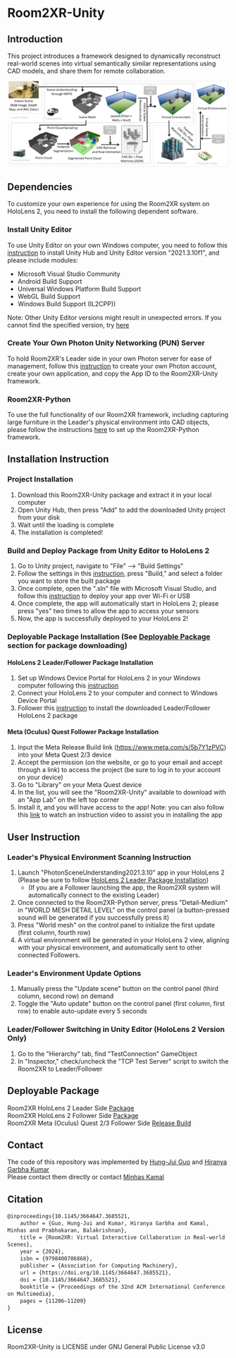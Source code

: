 # Room2XR-Unity

## Introduction
This project introduces a framework designed to dynamically reconstruct real-world scenes into virtual semantically similar representations using CAD models, and share them for remote collaboration.

![image](https://github.com/HenryGuo2003/Room2XR-Unity/blob/main/Room2XR_Diagram.png)

## Dependencies
To customize your own experience for using the Room2XR system on HoloLens 2, you need to install the following dependent software.  
### Install Unity Editor
To use Unity Editor on your own Windows computer, you need to follow this [instruction](https://learn.unity.com/tutorial/install-the-unity-hub-and-editor-4?uv=2021.3#) to install Unity Hub and Unity Editor version "2021.3.10f1", and please include modules: 
- Microsoft Visual Studio Community
- Android Build Support
- Universal Windows Platform Build Support
- WebGL Build Support
- Windows Build Support (IL2CPP))

Note: Other Unity Editor versions might result in unexpected errors. If you cannot find the specified version, try [here](https://unity.com/cn/releases/editor/archive)  
### Create Your Own Photon Unity Networking (PUN) Server
To hold Room2XR's Leader side in your own Photon server for ease of management, follow this [instruction](https://learn.microsoft.com/en-us/windows/mixed-reality/develop/unity/tutorials/mr-learning-sharing-02#creating-the-pun-application) to create your own Photon account, create your own application, and copy the App ID to the Room2XR-Unity framework. 
### Room2XR-Python
To use the full functionality of our Room2XR framework, including capturing large furniture in the Leader's physical environment into CAD objects, please follow the instructions [here](https://hub.docker.com/r/kumarhiranya/vrrec) to set up the Room2XR-Python framework. 

## Installation Instruction
### Project Installation
1. Download this Room2XR-Unity package and extract it in your local computer
2. Open Unity Hub, then press "Add" to add the downloaded Unity project from your disk
3. Wait until the loading is complete
4. The installation is completed!  
### Build and Deploy Package from Unity Editor to HoloLens 2
1. Go to Unity project, navigate to "File" --> "Build Settings"
2. Follow the settings in this [instruction](https://learn.microsoft.com/en-us/windows/mixed-reality/develop/unity/build-and-deploy-to-hololens#build-the-unity-project), press "Build," and select a folder you want to store the built package
3. Once complete, open the ".sln" file with Microsoft Visual Studio, and follow this [instruction](https://learn.microsoft.com/en-us/windows/mixed-reality/develop/advanced-concepts/using-visual-studio?tabs=hl2#deploying-a-hololens-app-over-wi-fi-or-usb) to deploy your app over Wi-Fi or USB
4. Once complete, the app will automatically start in HoloLens 2; please press "yes" two times to allow the app to access your sensors
5. Now, the app is successfully deployed to your HoloLens 2!
### Deployable Package Installation (See [Deployable Package](#deployable-package) section for package downloading)
#### HoloLens 2 Leader/Follower Package Installation
1. Set up Windows Device Portal for HoloLens 2 in your Windows computer following this [instruction](https://learn.microsoft.com/en-us/windows/mixed-reality/develop/advanced-concepts/using-the-windows-device-portal)
2. Connect your HoloLens 2 to your computer and connect to Windows Device Portal
3. Follower this [instruction](https://learn.microsoft.com/en-us/windows/mixed-reality/develop/advanced-concepts/using-the-windows-device-portal#installing-an-app) to install the downloaded Leader/Follower HoloLens 2 package
#### Meta (Oculus) Quest Follower Package Installation 
1. Input the Meta Release Build link (https://www.meta.com/s/5b7Y1zPVC) into your Meta Quest 2/3 device
2. Accept the permission (on the website, or go to your email and accept through a link) to access the project (be sure to log in to your account on your device)
3. Go to "Library" on your Meta Quest device
4. In the list, you will see the "Room2XR-Unity" available to download with an "App Lab" on the left top corner
5. Install it, and you will have access to the app!
Note: you can also follow this [link](https://www.youtube.com/watch?v=IBxZiqO5IUY) to watch an instruction video to assist you in installing the app

## User Instruction
### Leader's Physical Environment Scanning Instruction
1. Launch "PhotonSceneUnderstanding2021.3.10" app in your HoloLens 2 (Please be sure to follow [HoloLens 2 Leader Package Installation](#hololens-2-leaderfollower-package-installation))
    - (If you are a Follower launching the app, the Room2XR system will automatically connect to the existing Leader)
3. Once connected to the Room2XR-Python server, press "Detail-Medium" in "WORLD MESH DETAIL LEVEL" on the control panel (a button-pressed sound will be generated if you successfully press it)
4. Press "World mesh" on the control panel to initialize the first update (first column, fourth row)
5. A virtual environment will be generated in your HoloLens 2 view, aligning with your physical environment, and automatically sent to other connected Followers.
### Leader's Environment Update Options
1. Manually press the "Update scene" button on the control panel (third column, second row) on demand
2. Toggle the "Auto update" button on the control panel (first column, first row) to enable auto-update every 5 seconds

### Leader/Follower Switching in Unity Editor (HoloLens 2 Version Only)
1. Go to the "Hierarchy" tab, find "TestConnection" GameObject
2. In "Inspector," check/uncheck the "TCP Test Server" script to switch the Room2XR to Leader/Follower

## Deployable Package
Room2XR HoloLens 2 Leader Side [Package](https://utdallas.box.com/s/tf8xgft15eavd7n4llpnt5sijqjrb02s)  
Room2XR HoloLens 2 Follower Side [Package](https://utdallas.box.com/s/z39vssfdu8bqfe1j0t08njfvwlzqvljg)  
Room2XR Meta (Oculus) Quest 2/3 Follower Side [Release Build](https://www.meta.com/s/5b7Y1zPVC)

## Contact
The code of this repository was implemented by [Hung-Jui Guo](mailto:hxg190003@utdallas.edu) and [Hiranya Garbha Kumar](mailto:hiranya@utdallas.edu)  
Please contact them directly or contact [Minhas Kamal](mailto:minhas.kamal@utdallas.edu)

## Citation
```
@inproceedings{10.1145/3664647.3685521,
    author = {Guo, Hung-Jui and Kumar, Hiranya Garbha and Kamal, Minhas and Prabhakaran, Balakrishnan},
    title = {Room2XR: Virtual Interactive Collaboration in Real-world Scenes},
    year = {2024},
    isbn = {9798400706868},
    publisher = {Association for Computing Machinery},
    url = {https://doi.org/10.1145/3664647.3685521},
    doi = {10.1145/3664647.3685521},
    booktitle = {Proceedings of the 32nd ACM International Conference on Multimedia},
    pages = {11206–11209}
}
```

## License
Room2XR-Unity is LICENSE under GNU General Public License v3.0
